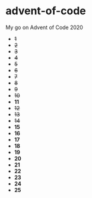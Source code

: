 # advent-of-code
My go on Advent of Code 2020
- ~~1~~
- ~~2~~
- ~~3~~
- ~~4~~
- ~~5~~
- ~~6~~
- ~~7~~
- ~~8~~
- ~~9~~
- ~~10~~
- **11**
- ~~12~~
- ~~13~~
- ~~14~~
- **15**
- **16**
- **17**
- **18**
- **19**
- **20**
- **21**
- **22**
- **23**
- **24**
- **25**